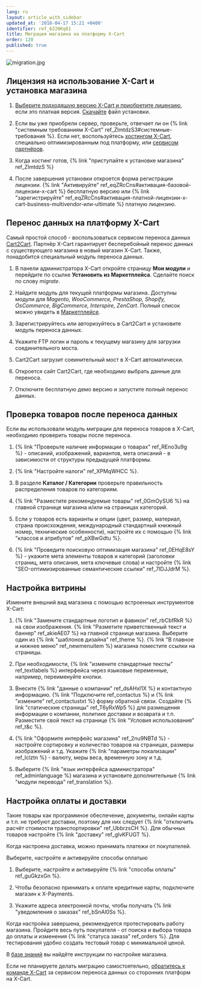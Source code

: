 ```yaml
---
lang: ru
layout: article_with_sidebar
updated_at: '2018-04-17 15:21 +0400'
identifier: ref_6220Kq81
title: Миграция магазина на платформу X-Cart
order: 120
published: true
---
```

![migration.jpg]({{site.baseurl}}/attachments/ref_otTGssNZ/migration.jpg)

## Лицензия на использование X-Cart и уcтановка магазина

1. [Выберите подходящую версию X-Cart и приобретите лицензию](https://www.x-cart.ru/ceny.html "Миграция магазина на платформу X-Cart"), если это платная версия. [Скачайте](https://www.x-cart.ru/download.html) файл установки. 

2. Если вы уже приобрели сервер, проверьте, отвечает ли он {% link "системным требованиям X-Cart" ref_ZlmtdzS3#системные-требования %}. Если нет, воспользуйтесь [хостингом X-Cart](https://www.x-cart.ru/hosting.html "Миграция магазина на платформу X-Cart"), специально оптимизированным под платформу, или [сервисом партнёров](https://market.x-cart.com/experts-and-services/hosters/ "Миграция магазина на платформу X-Cart").

3. Когда хостинг готов, {% link "приступайте к установке магазина" ref_ZlmtdzS %}

4. После завершения установки откроется форма регистрации лицензии. {% link "Активируйте" ref_eqZRcCns#активация-базовой-лицензии-x-cart %} бесплатную версию или {% link "зарегистрируйте" ref_eqZRcCns#активация-платной-лицензии-x-cart-business-multivendor-или-ultimate %} платную лицензию.

## Перенос данных на платформу X-Cart 

Самый простой способ  - воспользоваться сервисом переноса данных [Cart2Cart](https://www.shopping-cart-migration.com/ "Миграция магазина на платформу X-Cart"). Партнёр X-Cart гарантирует бесперебойный перенос данных с существующего магазина в новый магазин X-Cart. Также, понадобится специальный модуль переноса данных.

1. В панели администратора X-Cart откройте страницу **Мои модули** и перейдите по ссылке  **Установить из Маркетплейса**. Сделайте поиск по слову _migrate_. 

2. Найдите модуль для текущей платформы магазина. Доступны модули для _Magento, WooCommerce, PrestaShop, Shopify, OsCommerce, BigCommerce, Interspire, ZenCart_. Полный список можно увидеть в [Маркетплейсе](https://market.x-cart.com/addons/migration/?substring=migrate&filter[edition]=all&filter[priceType]=all&filter[sortBy]=p.arrivalDate). 

3.   Зарегистрируйтесь или авторизуйтесь в Cart2Cart и установите модуль переноса данных.

4.   Укажите FTP логин и пароль к текущему магазину для загрузки соединительного моста.

5.   Cart2Cart загрузит соеинительный мост в X-Cart автоматически.

6.   Откроется сайт Cart2Cart, где необходимо выбрать данные для переноса.

7.   Отключите бесплатную демо версию и запустите полный перенос данных.


## Проверка товаров после переноса данных

Если вы использовали модуль миграции для переноса товаров в X-Cart, необходимо проверить товары после переноса.

1. {% link "Проверьте наличие информации о товарах" ref_REno3u9g %} - описаний, изображений, вариантов, мета описаний - в зависимости от структуры предыдущей платформы.

2. {% link "Настройте налоги" ref_XPMqWHCC %}.

3. В разделе **Каталог / Категории** проверьте правильность распределения товаров по категориям.

4. {% link "Разместите рекомендуемые товары" ref_0GmOySU6 %} на главной странице магазина и/или на страницах категорий.

5. Если у товаров есть варианты и опции (цвет, размер, материал, страна происхождения, международный стандартный книжный номер, технические особенности), настройте их с помощью {% link "классов и атрибутов" ref_pXBwGdtu %}.

6. {% link "Проведите поисковую оптимизация магазина" ref_0EHqE8sY %} - укажите мета элементы товаров и категорий (заголовки страниц, мета описания, мета ключевые слова) и настройте {% link "SEO-оптимизированные семантические ссылки" ref_7IDJJdrM %}.

## Настройка витрины

Измените внешний вид магазина с помощью встроенных инструментов X-Cart:

1. {% link "Замените стандартные логотип и фавикон" ref_rbCbfRkR %} на свои изображения. {% link "Разметите приветственный текст и баннер" ref_akieAE07 %} на главной странице магазина. Выберите один из {% link "шаблонов дизайна" ref_theme %}. {% link "В главное и нижнее меню" ref_newmenuitem %} магазина поместите ссылки на страницы.

2. При необходимости, {% link "измените стандартные тексты" ref_textlabels %} интерфейса через языковые переменные, например, переименуйте кнопки. 

3. Внесите {% link "данные о компании" ref_dsAHxl1X %} и контактную информацию. {% link "Подключите ref_contactus %} и {% link "измените" ref_contactustxt %} форму обратной связи. Создайте {% link "статические страницы" ref_T6yRxWp5 %} для размещения информации о компании, политике доставки и возврата и т.п. Разместите свой текст на странице {% link "Условия использования" ref_t&c %}.

4. {% link "Оформите интерфейс магазина" ref_2nu9NBTd %} - настройте сортировку и количество товаров на страницах, размеры изображений и т.д. Укажите {% link "параметры локализации" ref_lclztn %} - валюту, меры веса, временную зону и т.д.

5. Выберите {% link "язык интерфейса администратора" ref_adminlanguage %} магазина и установите дополнительные {% link "модули перевода" ref_translation %}. 


## Настройка оплаты и доставки

Такие товары как программное обеспечение, документы, онлайн карты и т.п. не требуют доставки, поэтому для них следует {% link "отключить расчёт стоимости транспортировки" ref_UbbrzsCH %}. Для обычных товаров настройте {% link "доставку" ref_glvKFUGT %}.

Когда настроена доставка, можно принимать платежи от покупателей.

Выберите, настройте и активируйте способы оплатыю

1. Выберите, настройте и активируйте {% link "способы оплаты" ref_guGkzxGn %}.

2. Чтобы безопасно принимать к оплате кредитные карты, подключите магазин к X-Payments.

3. Укажите адреса электронной почты, чтобы получать {% link "уведомления  о заказах" ref_bSnAl0Ss %}.

Когда настройка завершена, рекомендуется протестировать работу магазина. Пройдите весь путь покупателя - от поиска и выбора товара до оплаты и изменения {% link "статуса заказа" ref_orders %}. Для тестирования удобно создать тестовый товар с минимальной ценой.

В [базе знаний](http://kb.x-cart.ru/) вы найдёте инструкции по настройке магазина.

Если не планируете делать миграцию самостоятельно, [обратитесь к команде X-Cart](https://www.x-cart.ru/contact-us.html) за сервисом переноса данных со сторонних платформ на X-Cart.
